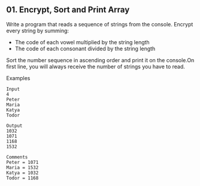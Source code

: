 ## 01. Encrypt, Sort and Print Array

Write a program that reads a sequence of strings from the console. Encrypt every string by summing:
- The code of each vowel multiplied by the string length
- The code of each consonant divided by the string length

Sort the number sequence in ascending order and print it on the console.On first line, you will always receive the number of strings you have to read.

Examples
```
Input		
4
Peter
Maria
Katya
Todor	

Output
1032
1071
1168
1532	

Comments
Peter = 1071
Maria = 1532
Katya = 1032
Todor = 1168
```
